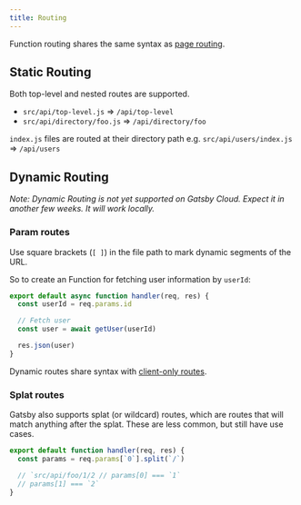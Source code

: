```yaml
---
title: Routing
---
```


Function routing shares the same syntax as [page routing](/docs/reference/routing/file-system-route-api/).

## Static Routing

Both top-level and nested routes are supported.

- `src/api/top-level.js` => `/api/top-level`
- `src/api/directory/foo.js` => `/api/directory/foo`

`index.js` files are routed at their directory path e.g. `src/api/users/index.js` => `/api/users`

## Dynamic Routing

_Note: Dynamic Routing is not yet supported on Gatsby Cloud. Expect it in another few weeks. It will work locally._

### Param routes

Use square brackets (`[ ]`) in the file path to mark dynamic segments of the URL.

So to create an Function for fetching user information by `userId`:

```js:title=src/api/users/[id].js
export default async function handler(req, res) {
  const userId = req.params.id

  // Fetch user
  const user = await getUser(userId)

  res.json(user)
}
```

Dynamic routes share syntax with [client-only routes](/docs/reference/routing/file-system-route-api/#creating-client-only-routes).

### Splat routes

Gatsby also supports splat (or wildcard) routes, which are routes that will match anything after the splat. These are less common, but still have use cases.

```js:title=src/api/foo/[...].js
export default function handler(req, res) {
  const params = req.params[`0`].split(`/`)

  // `src/api/foo/1/2 // params[0] === `1`
  // params[1] === `2`
}
```

